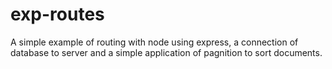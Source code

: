 # exp-routes
A simple example of routing with node using express, a connection of database to server and a simple application of pagnition to sort documents.
